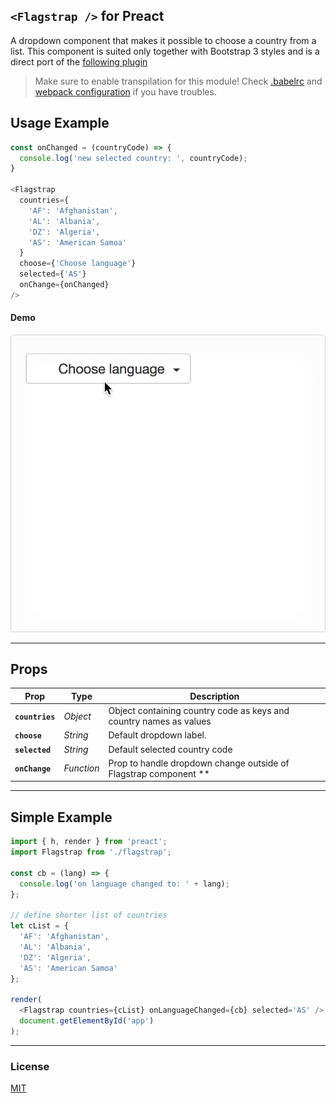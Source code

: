 ## `<Flagstrap />` for Preact

A dropdown component that makes it possible to choose a country from a list. This component is suited only together with Bootstrap 3 styles and is a direct port of the [following plugin](https://github.com/blazeworx/flagstrap)



> Make sure to enable transpilation for this module! Check [.babelrc](https://github.com/bboydflo/flagstrap-preact/blob/master/.babelrc) and [webpack configuration](https://github.com/bboydflo/flagstrap-preact/blob/master/https://github.com/bboydflo/flagstrap-preact/blob/master/webpack.config.js) if you have troubles.



## Usage Example


```js
const onChanged = (countryCode) => {
  console.log('new selected country: ', countryCode);
}

<Flagstrap
  countries={
    'AF': 'Afghanistan',
    'AL': 'Albania',
    'DZ': 'Algeria',
    'AS': 'American Samoa'
  }
  choose={'Choose language'}
  selected={'AS'}
  onChange={onChanged}
/>
```


#### Demo

<img alt="preview" src="https://github.com/bboydflo/flagstrap-preact/blob/master/flagstrap-preact.gif" width="720">

---


## Props

| Prop                | Type       | Description         |
|---------------------|------------|---------------------|
| **`countries`**     | _Object_   | Object containing country code as keys and country names as values 
| **`choose`**        | _String_   | Default dropdown label.
| **`selected`**      | _String_   | Default selected country code
| **`onChange`**      | _Function_ | Prop to handle dropdown change outside of Flagstrap component \*\*


---

## Simple Example


```js
import { h, render } from 'preact';
import Flagstrap from './flagstrap';

const cb = (lang) => {
  console.log('on language changed to: ' + lang);
};

// define shorter list of countries
let cList = {
  'AF': 'Afghanistan',
  'AL': 'Albania',
  'DZ': 'Algeria',
  'AS': 'American Samoa'
};

render(
  <Flagstrap countries={cList} onLanguageChanged={cb} selected='AS' />,
  document.getElementById('app')
);

```

---


### License

[MIT]


[MIT]: http://choosealicense.com/licenses/mit/
